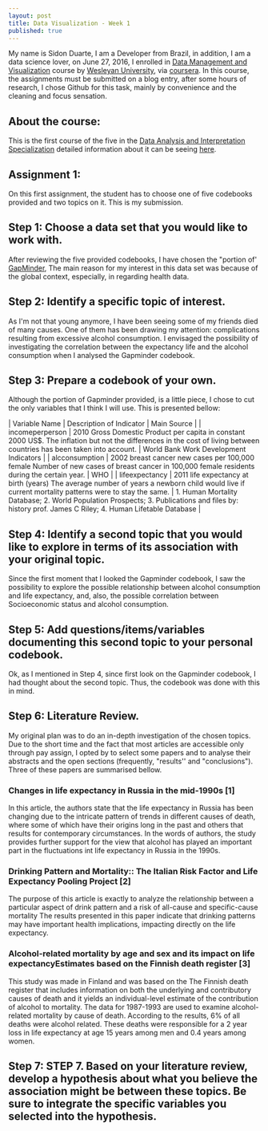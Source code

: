 ```yaml
---
layout: post
title: Data Visualization - Week 1
published: true
---
```


My name is Sidon Duarte, I am a Developer from Brazil, in addition, I am a data science lover, on June 27, 2016, I enrolled in [Data Management and Visualization](https://www.coursera.org/learn/data-visualization) course by [Wesleyan University](http://www.wesleyan.edu/), via [coursera](https://www.coursera.org/). In this course, the assignments must be submitted on a blog entry, after some hours of research, I chose Github for this task, mainly by convenience and the cleaning and focus sensation.

## About the course:
This is the first course of the five in the [Data Analysis and Interpretation Specialization](https://www.coursera.org/specializations/data-analysis) detailed information about it can be seeing [here](https://www.coursera.org/learn/data-visualization#).

## Assignment 1:
On this first assignment, the student has to choose one of five codebooks provided and two topics on it. This is my submission.

## Step 1: Choose a data set that you would like to work with.
After reviewing the five provided codebooks, I have chosen the "portion of' [GapMinder](https://d396qusza40orc.cloudfront.net/phoenixassets/data-management-visualization/GapMinder%20Codebook%20.pdf), The main reason for my interest in this data set was because of the global context, especially, in regarding health data.

## Step 2: Identify a specific topic of interest.
As I'm not that young anymore, I have been seeing some of my friends died of many causes. One of them has been drawing my attention: complications resulting from excessive alcohol consumption.
I envisaged the possibility of investigating the correlation between the expectancy life and the alcohol consumption when I  analysed the Gapminder codebook.

## Step 3: Prepare a codebook of your own.
Although the portion of Gapminder provided, is a little piece, I chose to cut the only variables that I think I will use. This is presented bellow:

| Variable Name   | Description of Indicator | Main Source |
| incomeperperson | 2010 Gross Domestic Product per capita in constant 2000 US$. The inflation but not the differences in the cost of living between countries has been taken into account. | World Bank Work Development Indicators                                                                                                                              |
| alcconsumption  | 2002 breast cancer new cases per 100,000 female Number of new cases of breast cancer in 100,000 female residents during the certain year. | WHO                                              |
| lifeexpectancy  | 2011 life expectancy at birth (years) The average number of years a newborn child would live if current mortality patterns were to stay the same.                       | 1. Human Mortality Database; 2. World Population Prospects; 3. Publications and files by: history prof. James C Riley; 4. Human Lifetable Database |

## Step 4: Identify a second topic that you would like to explore in terms of its association with your original topic.
Since the first moment that I looked the Gapminder codebook, I saw the possibility to explore the possible relationship between alcohol consumption and life expectancy, and, also, the possible correlation between Socioeconomic status and alcohol consumption.

## Step 5: Add questions/items/variables documenting this second topic to your personal codebook.
Ok, as I mentioned in Step 4, since first look on the Gapminder codebook, I had thought about the second topic. Thus, the codebook was done with this in mind.


## Step 6: Literature Review.
My original plan was to do an in-depth investigation of the chosen topics. Due to the short time and the fact that most articles are accessible only through pay assign, I  opted by to select some papers and to analyse their abstracts and the open sections (frequently, "results'' and "conclusions"). Three of these papers are summarised bellow. 

### Changes in life expectancy in Russia in the mid-1990s [1]
In this article, the authors state that the life expectancy in Russia has been changing due to the intricate pattern of trends in different causes of death, where some of which have their origins long in the past and others that results for contemporary circumstances.  In the words of authors, the study provides further support for the view that alcohol has played an important part in the fluctuations int life expectancy in Russia in the 1990s.

### Drinking Pattern and Mortality:: The Italian Risk Factor and Life Expectancy Pooling Project [2]
The purpose of this article is exactly to analyze the relationship between a particular aspect of drink pattern and a risk of all-cause and specific-cause mortality The results presented in this paper indicate that drinking patterns may have important health implications, impacting directly on the life expectancy.

### Alcohol-related mortality by age and sex and its impact on life expectancyEstimates based on the Finnish death register [3]
This study was made in Finland and was based on the
The Finnish death register that includes information on both the underlying and contributory causes of death and it yields an individual-level estimate of the contribution of alcohol to mortality. The data for 1987-1993 are used to examine alcohol-related mortality by cause of death.
According to the results, 6% of all deaths were alcohol related. These deaths were responsible for a 2 year loss in life expectancy at age 15 years among men and 0.4 years among women.

## Step 7: STEP 7. Based on your literature review, develop a hypothesis about what you believe the association might be between these topics. Be sure to integrate the specific variables you selected into the hypothesis.

